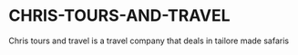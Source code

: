 # CHRIS-TOURS-AND-TRAVEL
Chris tours and travel is a travel company that deals in tailore made safaris
